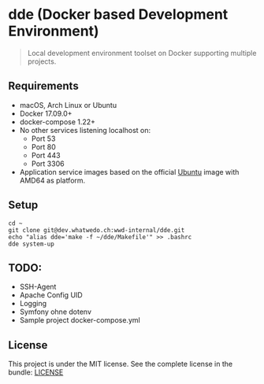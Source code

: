 # dde (Docker based Development Environment)

> Local development environment toolset on Docker supporting multiple projects.


## Requirements

* macOS, Arch Linux or Ubuntu
* Docker 17.09.0+
* docker-compose 1.22+
* No other services listening localhost on:
    * Port 53
    * Port 80
    * Port 443
    * Port 3306
* Application service images based on the official [Ubuntu](https://hub.docker.com/_/ubuntu/) image with AMD64 as platform.
    
    
## Setup

```
cd ~
git clone git@dev.whatwedo.ch:wwd-internal/dde.git
echo "alias dde='make -f ~/dde/Makefile'" >> .bashrc
dde system-up
```
    


## TODO:

* SSH-Agent
* Apache Config UID
* Logging
* Symfony ohne dotenv
* Sample project docker-compose.yml


## License

This project is under the MIT license. See the complete license in the bundle: [LICENSE](LICENSE)
